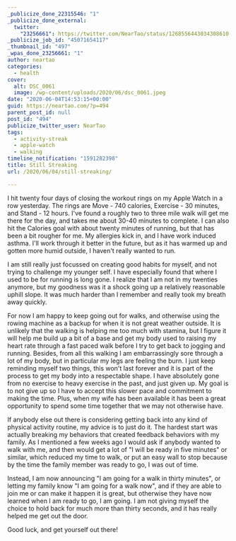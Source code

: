 ```yaml
---
_publicize_done_22315546: "1"
_publicize_done_external:
  twitter:
    "23256661": https://twitter.com/NearTao/status/1268556443034308610
_publicize_job_id: "45071654117"
_thumbnail_id: "497"
_wpas_done_23256661: "1"
author: neartao
categories:
  - health
cover:
  alt: DSC_0061
  image: /wp-content/uploads/2020/06/dsc_0061.jpeg
date: "2020-06-04T14:53:15+00:00"
guid: https://neartao.com/?p=494
parent_post_id: null
post_id: "494"
publicize_twitter_user: NearTao
tags:
  - activity-streak
  - apple-watch
  - walking
timeline_notification: "1591282398"
title: Still Streaking
url: /2020/06/04/still-streaking/

---
```

I hit twenty four days of closing the workout rings on my Apple Watch in a row yesterday. The rings are Move - 740 calories, Exercise - 30 minutes, and Stand - 12 hours. I've found a roughly two to three mile walk will get me there for the day, and takes me about 30-40 minutes to complete. I can also hit the Calories goal with about twenty minutes of running, but that has been a bit rougher for me. My allergies kick in, and I have work induced asthma. I'll work through it better in the future, but as it has warmed up and gotten more humid outside, I haven't really wanted to run.

I am still really just focussed on creating good habits for myself, and not trying to challenge my younger self. I have especially found that where I used to be for running is long gone. I realize that I am not in my twenties anymore, but my goodness was it a shock going up a relatively reasonable uphill slope. It was much harder than I remember and really took my breath away quickly.

For now I am happy to keep going out for walks, and otherwise using the rowing machine as a backup for when it is not great weather outside. It is unlikely that the walking is helping me too much with stamina, but I figure it will help me build up a bit of a base and get my body used to raising my heart rate through a fast paced walk before I try to get back to jogging and running. Besides, from all this walking I am embarrassingly sore through a lot of my body, but in particular my legs are feeling the burn. I just keep reminding myself two things, this won't last forever and it is part of the process to get my body into a respectable shape. I have absolutely gone from no exercise to heavy exercise in the past, and just given up. My goal is to not give up so I have to accept this slower pace and commitment to making the time. Plus, when my wife has been available it has been a great opportunity to spend some time together that we may not otherwise have.

If anybody else out there is considering getting back into any kind of physical activity routine, my advice is to just do it. The hardest start was actually breaking my behaviors that created feedback behaviors with my family. As I mentioned a few weeks ago I would ask if anybody wanted to walk with me, and then would get a lot of "I will be ready in five minutes" or similar, which reduced my time to walk, or put an easy wall to stop because by the time the family member was ready to go, I was out of time.

Instead, I am now announcing "I am going for a walk in thirty minutes", or letting my family know "I am going for a walk now", and if they are able to join me or can make it happen it is great, but otherwise they have now learned when I am ready to go, I am going. I am not giving myself the choice to hold back for much more than thirty seconds, and it has really helped me get out the door.

Good luck, and get yourself out there!
